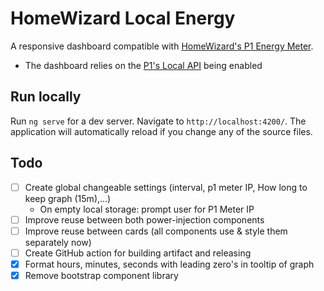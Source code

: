 # HomeWizard Local Energy

A responsive dashboard compatible with [HomeWizard's P1 Energy Meter](https://www.homewizard.com/).
- The dashboard relies on the [P1's Local API](https://homewizard-energy-api.readthedocs.io/) being enabled

## Run locally

Run `ng serve` for a dev server. Navigate to `http://localhost:4200/`. The application will automatically reload if you change any of the source files.

## Todo
- [ ] Create global changeable settings (interval, p1 meter IP, How long to keep graph (15m),...)
  - On empty local storage: prompt user for P1 Meter IP
- [ ] Improve reuse between both power-injection components
- [ ] Improve reuse between cards (all components use & style them separately now)
- [ ] Create GitHub action for building artifact and releasing
- [x] Format hours, minutes, seconds with leading zero's in tooltip of graph
- [x] Remove bootstrap component library
